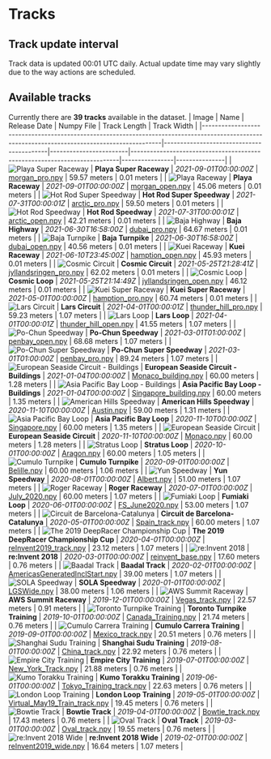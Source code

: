 
# Tracks
## Track update interval
Track data is updated 00:01 UTC daily. Actual update time may vary slightly due to the way actions are scheduled.
## Available tracks
Currently there are **39 tracks** available in the dataset.
| Image                                                                                                                                         | Name                                     | Release Date           | Numpy File                                                               | Track Length   | Track Width   |
|-----------------------------------------------------------------------------------------------------------------------------------------------|------------------------------------------|------------------------|--------------------------------------------------------------------------|----------------|---------------|
| ![Playa Super Raceway ](./assets/arn:aws:deepracer:us-east-1::track/morgan_pro/track-resources/morgan_pro.svg)                                | **Playa Super Raceway**                  | *2021-09-01T00:00:00Z* | [morgan_pro.npy](././npy/morgan_pro.npy)                                 | 59.57 meters   | 0.01 meters   |
| ![Playa Raceway ](./assets/arn:aws:deepracer:us-east-1::track/morgan_open/track-resources/morgan_open.svg)                                    | **Playa Raceway**                        | *2021-09-01T00:00:00Z* | [morgan_open.npy](././npy/morgan_open.npy)                               | 45.06 meters   | 0.01 meters   |
| ![Hot Rod Super Speedway ](./assets/arn:aws:deepracer:us-east-1::track/arctic_pro/track-resources/arctic_pro.svg)                             | **Hot Rod Super Speedway**               | *2021-07-31T00:00:01Z* | [arctic_pro.npy](././npy/arctic_pro.npy)                                 | 59.50 meters   | 0.01 meters   |
| ![Hot Rod Speedway ](./assets/arn:aws:deepracer:us-east-1::track/arctic_open/track-resources/arctic_open.svg)                                 | **Hot Rod Speedway**                     | *2021-07-31T00:00:01Z* | [arctic_open.npy](././npy/arctic_open.npy)                               | 42.21 meters   | 0.01 meters   |
| ![Baja Highway ](./assets/arn:aws:deepracer:us-east-1::track/dubai_pro/track-resources/dubai_pro.svg)                                         | **Baja Highway**                         | *2021-06-30T16:58:00Z* | [dubai_pro.npy](././npy/dubai_pro.npy)                                   | 64.67 meters   | 0.01 meters   |
| ![Baja Turnpike ](./assets/arn:aws:deepracer:us-east-1::track/dubai_open/track-resources/dubai_open.svg)                                      | **Baja Turnpike**                        | *2021-06-30T16:58:00Z* | [dubai_open.npy](././npy/dubai_open.npy)                                 | 40.56 meters   | 0.01 meters   |
| ![Kuei Raceway](./assets/arn:aws:deepracer:us-east-1::track/hamption_open/track-resources/hamption_open.svg)                                  | **Kuei Raceway**                         | *2021-06-10T23:45:00Z* | [hamption_open.npy](././npy/hamption_open.npy)                           | 45.93 meters   | 0.01 meters   |
| ![Cosmic Circuit](./assets/arn:aws:deepracer:us-east-1::track/jyllandsringen_pro/track-resources/jyllandsringen_pro.svg)                      | **Cosmic Circuit**                       | *2021-05-25T21:28:41Z* | [jyllandsringen_pro.npy](././npy/jyllandsringen_pro.npy)                 | 62.02 meters   | 0.01 meters   |
| ![Cosmic Loop](./assets/arn:aws:deepracer:us-east-1::track/jyllandsringen_open/track-resources/jyllandsringen_open.svg)                       | **Cosmic Loop**                          | *2021-05-25T21:14:49Z* | [jyllandsringen_open.npy](././npy/jyllandsringen_open.npy)               | 46.12 meters   | 0.01 meters   |
| ![Kuei Super Raceway](./assets/arn:aws:deepracer:us-east-1::track/hamption_pro/track-resources/hamption_pro.svg)                              | **Kuei Super Raceway**                   | *2021-05-01T00:00:00Z* | [hamption_pro.npy](././npy/hamption_pro.npy)                             | 60.74 meters   | 0.01 meters   |
| ![Lars Circuit](./assets/arn:aws:deepracer:us-east-1::track/thunder_hill_pro/track-resources/thunder_hill_pro.svg)                            | **Lars Circuit**                         | *2021-04-01T00:00:01Z* | [thunder_hill_pro.npy](././npy/thunder_hill_pro.npy)                     | 59.23 meters   | 1.07 meters   |
| ![Lars Loop](./assets/arn:aws:deepracer:us-east-1::track/thunder_hill_open/track-resources/thunder_hill_open.svg)                             | **Lars Loop**                            | *2021-04-01T00:00:01Z* | [thunder_hill_open.npy](././npy/thunder_hill_open.npy)                   | 41.55 meters   | 1.07 meters   |
| ![Po-Chun Speedway](./assets/arn:aws:deepracer:us-east-1::track/penbay_open/track-resources/penbay_open.svg)                                  | **Po-Chun Speedway**                     | *2021-03-01T01:00:00Z* | [penbay_open.npy](././npy/penbay_open.npy)                               | 68.68 meters   | 1.07 meters   |
| ![Po-Chun Super Speedway](./assets/arn:aws:deepracer:us-east-1::track/penbay_pro/track-resources/penbay_pro.svg)                              | **Po-Chun Super Speedway**               | *2021-03-01T01:00:00Z* | [penbay_pro.npy](././npy/penbay_pro.npy)                                 | 89.24 meters   | 1.07 meters   |
| ![European Seaside Circuit - Buildings](./assets/arn:aws:deepracer:us-east-1::track/Monaco_building/track-resources/monaco_building.svg)      | **European Seaside Circuit - Buildings** | *2021-01-04T00:00:00Z* | [Monaco_building.npy](././npy/Monaco_building.npy)                       | 60.00 meters   | 1.28 meters   |
| ![Asia Pacific Bay Loop - Buildings](./assets/arn:aws:deepracer:us-east-1::track/Singapore_building/track-resources/singapore_building.svg)   | **Asia Pacific Bay Loop - Buildings**    | *2021-01-04T00:00:00Z* | [Singapore_building.npy](././npy/Singapore_building.npy)                 | 60.00 meters   | 1.35 meters   |
| ![American Hills Speedway](./assets/arn:aws:deepracer:us-east-1::track/Austin/track-resources/austin.svg)                                     | **American Hills Speedway**              | *2020-11-10T00:00:00Z* | [Austin.npy](././npy/Austin.npy)                                         | 59.00 meters   | 1.31 meters   |
| ![Asia Pacific Bay Loop](./assets/arn:aws:deepracer:us-east-1::track/Singapore/track-resources/singapore.svg)                                 | **Asia Pacific Bay Loop**                | *2020-11-10T00:00:00Z* | [Singapore.npy](././npy/Singapore.npy)                                   | 60.00 meters   | 1.35 meters   |
| ![European Seaside Circuit](./assets/arn:aws:deepracer:us-east-1::track/Monaco/track-resources/monaco.svg)                                    | **European Seaside Circuit**             | *2020-11-10T00:00:00Z* | [Monaco.npy](././npy/Monaco.npy)                                         | 60.00 meters   | 1.28 meters   |
| ![Stratus Loop](./assets/arn:aws:deepracer:us-east-1::track/Aragon/track-resources/aragon.svg)                                                | **Stratus Loop**                         | *2020-10-01T00:00:00Z* | [Aragon.npy](././npy/Aragon.npy)                                         | 60.00 meters   | 1.05 meters   |
| ![Cumulo Turnpike](./assets/arn:aws:deepracer:us-east-1::track/Belille/track-resources/belille.svg)                                           | **Cumulo Turnpike**                      | *2020-09-01T00:00:00Z* | [Belille.npy](././npy/Belille.npy)                                       | 60.00 meters   | 1.06 meters   |
| ![Yun Speedway](./assets/arn:aws:deepracer:us-east-1::track/Albert/track-resources/albert.svg)                                                | **Yun Speedway**                         | *2020-08-01T00:00:00Z* | [Albert.npy](././npy/Albert.npy)                                         | 51.00 meters   | 1.07 meters   |
| ![Roger Raceway](./assets/arn:aws:deepracer:us-east-1::track/July_2020/track-resources/july_2020.svg)                                         | **Roger Raceway**                        | *2020-07-01T00:00:00Z* | [July_2020.npy](././npy/July_2020.npy)                                   | 60.00 meters   | 1.07 meters   |
| ![Fumiaki Loop](./assets/arn:aws:deepracer:us-east-1::track/FS_June2020/track-resources/fs_june2020.svg)                                      | **Fumiaki Loop**                         | *2020-06-01T00:00:00Z* | [FS_June2020.npy](././npy/FS_June2020.npy)                               | 53.00 meters   | 1.07 meters   |
| ![Circuit de Barcelona-Catalunya](./assets/arn:aws:deepracer:us-east-1::track/Spain_track/track-resources/spain_track.svg)                    | **Circuit de Barcelona-Catalunya**       | *2020-05-01T00:00:00Z* | [Spain_track.npy](././npy/Spain_track.npy)                               | 60.00 meters   | 1.07 meters   |
| ![The 2019 DeepRacer Championship Cup](./assets/arn:aws:deepracer:us-east-1::track/reInvent2019_track/track-resources/reinvent2019_track.svg) | **The 2019 DeepRacer Championship Cup**  | *2020-04-01T00:00:00Z* | [reInvent2019_track.npy](././npy/reInvent2019_track.npy)                 | 23.12 meters   | 1.07 meters   |
| ![re:Invent 2018](./assets/arn:aws:deepracer:us-east-1::track/reinvent_base/track-resources/reinvent_base.svg)                                | **re:Invent 2018**                       | *2020-03-01T00:00:00Z* | [reinvent_base.npy](././npy/reinvent_base.npy)                           | 17.60 meters   | 0.76 meters   |
| ![Baadal Track](./assets/arn:aws:deepracer:us-east-1::track/AmericasGeneratedInclStart/track-resources/americasgeneratedinclstart.svg)        | **Baadal Track**                         | *2020-02-01T00:00:00Z* | [AmericasGeneratedInclStart.npy](././npy/AmericasGeneratedInclStart.npy) | 39.00 meters   | 1.07 meters   |
| ![SOLA Speedway](./assets/arn:aws:deepracer:us-east-1::track/LGSWide/track-resources/lgswide.svg)                                             | **SOLA Speedway**                        | *2020-01-01T00:00:00Z* | [LGSWide.npy](././npy/LGSWide.npy)                                       | 38.00 meters   | 1.06 meters   |
| ![AWS Summit Raceway](./assets/arn:aws:deepracer:us-east-1::track/Vegas_track/track-resources/vegas_track.svg)                                | **AWS Summit Raceway**                   | *2019-12-01T00:00:00Z* | [Vegas_track.npy](././npy/Vegas_track.npy)                               | 22.57 meters   | 0.91 meters   |
| ![Toronto Turnpike Training](./assets/arn:aws:deepracer:us-east-1::track/Canada_Training/track-resources/canada_training.svg)                 | **Toronto Turnpike Training**            | *2019-10-01T00:00:00Z* | [Canada_Training.npy](././npy/Canada_Training.npy)                       | 21.74 meters   | 0.76 meters   |
| ![Cumulo Carrera Training](./assets/arn:aws:deepracer:us-east-1::track/Mexico_track/track-resources/mexico_track.svg)                         | **Cumulo Carrera Training**              | *2019-09-01T00:00:00Z* | [Mexico_track.npy](././npy/Mexico_track.npy)                             | 20.51 meters   | 0.76 meters   |
| ![Shanghai Sudu Training](./assets/arn:aws:deepracer:us-east-1::track/China_track/track-resources/china_track.svg)                            | **Shanghai Sudu Training**               | *2019-08-01T00:00:00Z* | [China_track.npy](././npy/China_track.npy)                               | 22.92 meters   | 0.76 meters   |
| ![Empire City Training](./assets/arn:aws:deepracer:us-east-1::track/New_York_Track/track-resources/new_york_track.svg)                        | **Empire City Training**                 | *2019-07-01T00:00:00Z* | [New_York_Track.npy](././npy/New_York_Track.npy)                         | 21.88 meters   | 0.76 meters   |
| ![Kumo Torakku Training](./assets/arn:aws:deepracer:us-east-1::track/Tokyo_Training_track/track-resources/tokyo_training_track.svg)           | **Kumo Torakku Training**                | *2019-06-01T00:00:00Z* | [Tokyo_Training_track.npy](././npy/Tokyo_Training_track.npy)             | 22.63 meters   | 0.76 meters   |
| ![London Loop Training](./assets/arn:aws:deepracer:us-east-1::track/Virtual_May19_Train_track/track-resources/virtual_may19_train_track.svg)  | **London Loop Training**                 | *2019-05-01T00:00:00Z* | [Virtual_May19_Train_track.npy](././npy/Virtual_May19_Train_track.npy)   | 19.45 meters   | 0.76 meters   |
| ![Bowtie Track](./assets/arn:aws:deepracer:us-east-1::track/Bowtie_track/track-resources/bowtie_track.svg)                                    | **Bowtie Track**                         | *2019-04-01T00:00:00Z* | [Bowtie_track.npy](././npy/Bowtie_track.npy)                             | 17.43 meters   | 0.76 meters   |
| ![Oval Track](./assets/arn:aws:deepracer:us-east-1::track/Oval_track/track-resources/oval_track.svg)                                          | **Oval Track**                           | *2019-03-01T00:00:00Z* | [Oval_track.npy](././npy/Oval_track.npy)                                 | 19.55 meters   | 0.76 meters   |
| ![re:Invent 2018 Wide](./assets/arn:aws:deepracer:us-east-1::track/reInvent2019_wide/track-resources/reinvent2019_wide.svg)                   | **re:Invent 2018 Wide**                  | *2019-02-01T00:00:00Z* | [reInvent2019_wide.npy](././npy/reInvent2019_wide.npy)                   | 16.64 meters   | 1.07 meters   |
    